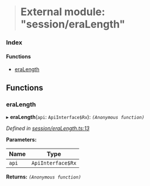 > # External module: "session/eraLength"

### Index

#### Functions

* [eraLength](_session_eralength_.md#eralength)

## Functions

###  eraLength

▸ **eraLength**(`api`: `ApiInterface$Rx`): *`(Anonymous function)`*

*Defined in [session/eraLength.ts:13](https://github.com/polkadot-js/api/blob/e7eeeae/packages/api-derive/src/session/eraLength.ts#L13)*

**Parameters:**

Name | Type |
------ | ------ |
`api` | `ApiInterface$Rx` |

**Returns:** *`(Anonymous function)`*